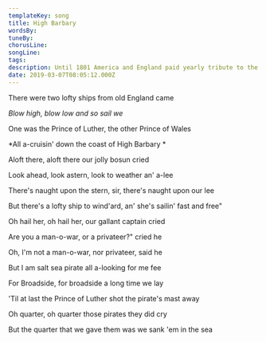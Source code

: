 ```yaml
---
templateKey: song
title: High Barbary  
wordsBy:
tuneBy:
chorusLine:
songLine:
tags:
description: Until 1801 America and England paid yearly tribute to the four Barbary states of North Africa for free passage of merchant ships. This song celebrating the fight of the Prince of Wales with one of the Barbary pirates was written by Charles Dibdin, writer of songs for the British Navy.
date: 2019-03-07T08:05:12.000Z
---
```

There were two lofty ships from old England came

*Blow high, blow low and so sail we*

One was the Prince of Luther, the other Prince of Wales

*All a-cruisin\' down the coast of High Barbary *

Aloft there, aloft there our jolly bosun cried

Look ahead, look astern, look to weather an\' a-lee

There\'s naught upon the stern, sir, there\'s naught upon our lee

But there\'s a lofty ship to wind\'ard, an\' she\'s sailin\' fast and
free\"

Oh hail her, oh hail her, our gallant captain cried

Are you a man-o-war, or a privateer?\" cried he

Oh, I\'m not a man-o-war, nor privateer, said he

But I am salt sea pirate all a-looking for me fee

For Broadside, for broadside a long time we lay

\'Til at last the Prince of Luther shot the pirate\'s mast away

Oh quarter, oh quarter those pirates they did cry

But the quarter that we gave them was we sank \'em in the sea
